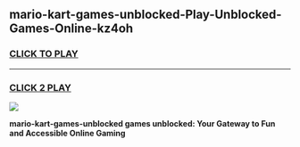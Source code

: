 
## mario-kart-games-unblocked-Play-Unblocked-Games-Online-kz4oh
<h3>
<a href="https://premium76.site?title=mario-kart-games-unblocked&ref=24A">CLICK TO PLAY</a></h3>
<hr>

<h3>
<a href="https://premium76.site?title=mario-kart-games-unblocked&ref=24A">CLICK 2 PLAY</a>
  
</h3>

<a href="https://premium76.site?title=mario-kart-games-unblocked&ref=24A"><img src="https://clearcache.store/games.png"></a>


**mario-kart-games-unblocked games unblocked: Your Gateway to Fun and Accessible Online Gaming**

